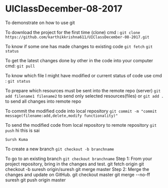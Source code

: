 # UIClassDecember-08-2017
To demonstrate on how to use git

To download the project for the first time (clone) cmd : 
	`git clone https://github.com/karthikkrishna611/UIClassDecember-08-2017.git`

To know if some one has made changes to existing code
	`git fetch`
	`git status`

To get the latest changes done by other in the code into your computer cmd:
	`git pull`

To know which file I might have modified or current status of code use cmd : 
	`git status`

To prepare which resources must be sent into the remote repo (server)
	`git add filename1 filename2` to send only selected resources(files)
		or
	`git add .` to send all changes into remote repo

To commit the modified code into local repository
	`git commit -m "commit message(filename:add,delete,modify functionality)"`

To send the modified code from local repository to remote repository
	`git push`
	hi this is sai 

	Sursh Kuma

To create a new branch 
	`git checkout -b branchname`

To go to an existing branch 
	`git checkout branchname`
	Step 1: From your project repository, bring in the changes and test.
git fetch origin
git checkout -b suresh origin/suresh
git merge master
Step 2: Merge the changes and update on GitHub.
git checkout master
git merge --no-ff suresh
git push origin master
